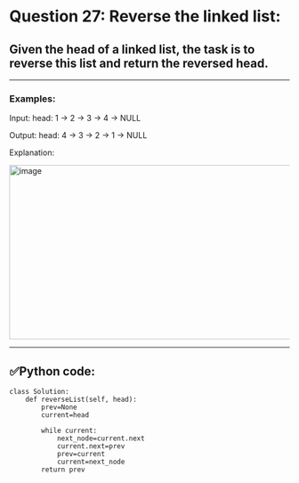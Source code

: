 # Question 27: Reverse the linked list:

## Given the head of a linked list, the task is to reverse this list and return the reversed head.

---
### Examples:

Input: head: 1 -> 2 -> 3 -> 4 -> NULL

Output: head: 4 -> 3 -> 2 -> 1 -> NULL

Explanation:

<img width="605" height="313" alt="image" src="https://github.com/user-attachments/assets/fc5473d9-499f-4125-8489-f2ee5c13c70e" />

---
## ✅Python code:

```
class Solution:
    def reverseList(self, head):
        prev=None
        current=head
        
        while current:
            next_node=current.next
            current.next=prev
            prev=current
            current=next_node
        return prev
```
